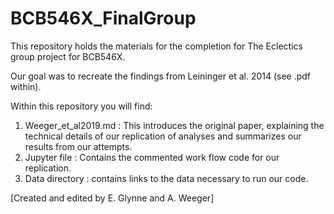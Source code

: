 # BCB546X_FinalGroup
This repository holds the materials for the completion for The Eclectics group project for BCB546X. 

Our goal was to recreate the findings from Leininger et al. 2014 (see .pdf within).

Within this repository you will find: 
  1. Weeger_et_al2019.md : This introduces the original paper, explaining the technical details of our replication of analyses and summarizes our results from our attempts. 
  2. Jupyter file : Contains the commented work flow code for our replication. 
  3. Data directory : contains links to the data necessary to run our code.
  
[Created and edited by E. Glynne and A. Weeger]
